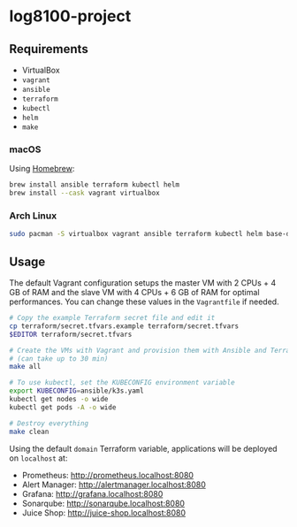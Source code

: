 # log8100-project

## Requirements

- VirtualBox
- `vagrant`
- `ansible`
- `terraform`
- `kubectl`
- `helm`
- `make`

### macOS

Using [Homebrew](https://brew.sh):

```sh
brew install ansible terraform kubectl helm
brew install --cask vagrant virtualbox
```

### Arch Linux

```sh
sudo pacman -S virtualbox vagrant ansible terraform kubectl helm base-devel
```

## Usage

The default Vagrant configuration setups the master VM with 2 CPUs + 4 GB of RAM and the slave VM with 4 CPUs + 6 GB of RAM for optimal performances. You can change these values in the `Vagrantfile` if needed.

```sh
# Copy the example Terraform secret file and edit it
cp terraform/secret.tfvars.example terraform/secret.tfvars
$EDITOR terraform/secret.tfvars

# Create the VMs with Vagrant and provision them with Ansible and Terraform
# (can take up to 30 min)
make all

# To use kubectl, set the KUBECONFIG environment variable
export KUBECONFIG=ansible/k3s.yaml
kubectl get nodes -o wide
kubectl get pods -A -o wide

# Destroy everything
make clean
```

Using the default `domain` Terraform variable, applications will be deployed on `localhost` at:

- Prometheus: http://prometheus.localhost:8080
- Alert Manager: http://alertmanager.localhost:8080
- Grafana: http://grafana.localhost:8080
- Sonarqube: http://sonarqube.localhost:8080
- Juice Shop: http://juice-shop.localhost:8080
